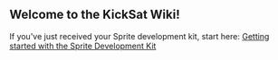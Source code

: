 ## Welcome to the KickSat Wiki!

If you've just received your Sprite development kit, start here: [Getting started with the Sprite Development Kit](https://github.com/zacinaction/kicksat/wiki/Getting-started-with-the-Sprite-Development-Kit)